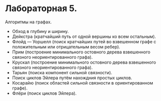 # Лабораторная 5.

Алгоритмы на графах.

- Обход в глубину и ширину.
- Дейкстра (кратчайший путь от одной вершины ко всем остальным).
- Флойд — Уоршелл (поиск кратчайших путей во взвешенном графе с положительным или отрицательным весом ребер).
- Прим (построение минимального остовного дерева взвешенного связного неориентированного графа).
- Крускал (построение минимального остовного дерева взвешенного связного неориентированного графа).
- Тарьян (поиска компонент сильной связности).
- Поиск циклов Эйлера путём нахождния простых циклов.
- Косарайю (поиск областей сильной связности в ориентированном графе).
- Флёри (поиск циклов Эйлера).